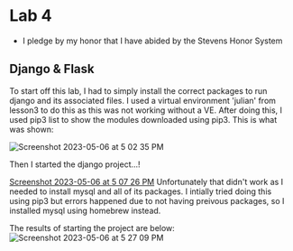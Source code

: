 # Lab 4
  - I pledge by my honor that I have abided by the Stevens Honor System

## Django & Flask

To start off this lab, I had to simply install the correct packages to run django and its associated files. I used a virtual environment 'julian' from lesson3 to do this as this was not working without a VE. After doing this, I used pip3 list to show the modules downloaded using pip3. This is what was shown: 

![Screenshot 2023-05-06 at 5 02 35 PM](https://user-images.githubusercontent.com/98351265/236646469-be4b0aab-0fdd-4c49-80eb-bba25d72ac96.png)

Then I started the django project...!

[Screenshot 2023-05-06 at 5 07 26 PM](https://user-images.githubusercontent.com/98351265/236646591-f647a39a-bf4f-47c2-b7f8-bb7d1d9f3423.png)
Unfortunately that didn't work as I needed to install mysql and all of its packages. I intially tried doing this using pip3 but errors happened due to not having preivous packages, so I installed mysql using homebrew instead. 

The results of starting the project are below:
![Screenshot 2023-05-06 at 5 27 09 PM](https://user-images.githubusercontent.com/98351265/236647208-9b05f23c-e42e-41db-b825-1ab97ca6638c.png)
